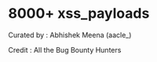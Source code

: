 # 8000+ xss_payloads

Curated by : Abhishek Meena (aacle_)

Credit : All the Bug Bounty Hunters

<!--## 1.xss Payload 

Check Out Payload List No.1
[LINK](https://aacle.github.io/xss_payload/xss01_Payload)

## 2.xss Payload 

Check Out Payload List No.2
[LINK](https://aacle.github.io/xss_payload/xss02_Payload)

## 3.xss Payload 

Check Out Payload List No.3
[LINK](https://aacle.github.io/xss_payload/xss03_Payload)

## 4.xss Payload 

Check Out Payload List No.4
[LINK](https://aacle.github.io/xss_payload/xss04_Payload)

## 5.xss Payload 

Check Out Payload List No.5
[LINK](https://aacle.github.io/xss_payload/xss05_Payload)

## 6. xss project

Check Out Payload List No.6
[LINK](https://aacle.github.io/xss_payload/xssProjects)


-->
